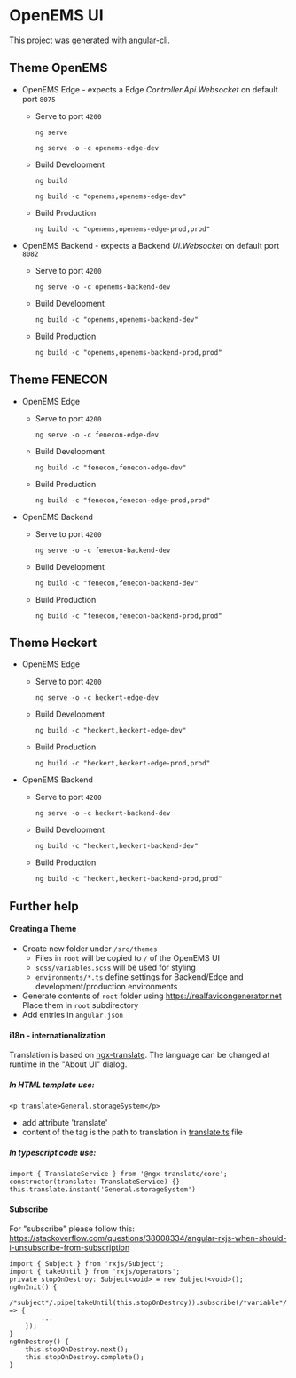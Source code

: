 # OpenEMS UI

This project was generated with [angular-cli](https://github.com/angular/angular-cli).

## Theme OpenEMS

- OpenEMS Edge - expects a Edge *Controller.Api.Websocket* on default port `8075`

   - Serve to port `4200`
   
      `ng serve`

      `ng serve -o -c openems-edge-dev`

   - Build Development

      `ng build`

      `ng build -c "openems,openems-edge-dev"`

   - Build Production

      `ng build -c "openems,openems-edge-prod,prod"`

- OpenEMS Backend - expects a Backend *Ui.Websocket* on default port `8082`

   - Serve to port `4200`
   
      `ng serve -o -c openems-backend-dev`

   - Build Development

      `ng build -c "openems,openems-backend-dev"`

   - Build Production

      `ng build -c "openems,openems-backend-prod,prod"`

## Theme FENECON

- OpenEMS Edge

   - Serve to port `4200`
   
      `ng serve -o -c fenecon-edge-dev`

   - Build Development

      `ng build -c "fenecon,fenecon-edge-dev"`

   - Build Production

      `ng build -c "fenecon,fenecon-edge-prod,prod"`

- OpenEMS Backend

   - Serve to port `4200`
   
      `ng serve -o -c fenecon-backend-dev`

   - Build Development

      `ng build -c "fenecon,fenecon-backend-dev"`

   - Build Production

      `ng build -c "fenecon,fenecon-backend-prod,prod"`

## Theme Heckert

- OpenEMS Edge

   - Serve to port `4200`
   
      `ng serve -o -c heckert-edge-dev`

   - Build Development

      `ng build -c "heckert,heckert-edge-dev"`

   - Build Production

      `ng build -c "heckert,heckert-edge-prod,prod"`

- OpenEMS Backend

   - Serve to port `4200`
   
      `ng serve -o -c heckert-backend-dev`

   - Build Development

      `ng build -c "heckert,heckert-backend-dev"`

   - Build Production

      `ng build -c "heckert,heckert-backend-prod,prod"`

## Further help

#### Creating a Theme

- Create new folder under `/src/themes`
   - Files in `root` will be copied to `/` of the OpenEMS UI
   - `scss/variables.scss` will be used for styling
   - `environments/*.ts` define settings for Backend/Edge and development/production environments
- Generate contents of `root` folder using https://realfavicongenerator.net Place them in `root` subdirectory
- Add entries in `angular.json`

#### i18n - internationalization

Translation is based on [ngx-translate](https://github.com/ngx-translate). The language can be changed at runtime in the "About UI" dialog.

##### In HTML template use:

`<p translate>General.storageSystem</p>`

* add attribute 'translate'
* content of the tag is the path to translation in [translate.ts](app/shared/translate.ts) file

##### In typescript code use:
```
import { TranslateService } from '@ngx-translate/core';
constructor(translate: TranslateService) {}
this.translate.instant('General.storageSystem')
```

#### Subscribe
For "subscribe" please follow this: https://stackoverflow.com/questions/38008334/angular-rxjs-when-should-i-unsubscribe-from-subscription
```
import { Subject } from 'rxjs/Subject';
import { takeUntil } from 'rxjs/operators';
private stopOnDestroy: Subject<void> = new Subject<void>();
ngOnInit() {
    /*subject*/.pipe(takeUntil(this.stopOnDestroy)).subscribe(/*variable*/ => {
        ...
    });
}
ngOnDestroy() {
    this.stopOnDestroy.next();
    this.stopOnDestroy.complete();
}
```
